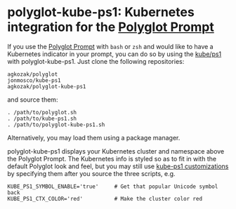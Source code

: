 # polyglot-kube-ps1: Kubernetes integration for the [Polyglot Prompt](https://github.com/agkozak/polyglot)

If you use the [Polyglot Prompt](https://github.com/agkozak/polyglot) with `bash` or `zsh` and would like to have a Kubernetes indicator in your prompt, you can do so by using the [kube/ps1](https://github.com/jonmosco/kube-ps1) with polyglot-kube-ps1. Just clone the following repositories:

    agkozak/polyglot
    jonmosco/kube-ps1
    agkozak/polyglot-kube-ps1

and source them:

    . /path/to/polyglot.sh
    . /path/to/kube-ps1.sh
    . /path/to/polyglot-kube-ps1.sh

Alternatively, you may load them using a package manager.

polyglot-kube-ps1 displays your Kubernetes cluster and namespace above the Polyglot Prompt. The Kubernetes info is styled so as to fit in with the default Polyglot look and feel, but you may still use [kube-ps1 customizations](https://github.com/jonmosco/kube-ps1/blob/master/README.md#customization) by specifying them after you source the three scripts, e.g.

    KUBE_PS1_SYMBOL_ENABLE='true'     # Get that popular Unicode symbol back
    KUBE_PS1_CTX_COLOR='red'          # Make the cluster color red
